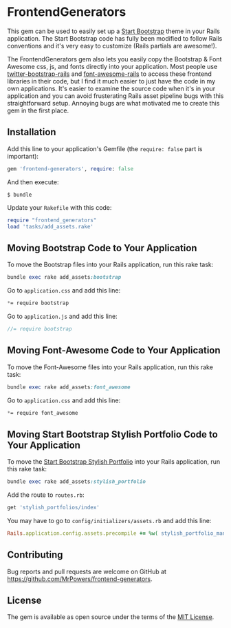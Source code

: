 # FrontendGenerators

This gem can be used to easily set up a [Start Bootstrap](http://startbootstrap.com/template-categories/all/) theme in your Rails application.  The Start Bootstrap code has fully been modified to follow Rails conventions and it's very easy to customize (Rails partials are awesome!).

The FrontendGenerators gem also lets you easily copy the Bootstrap & Font Awesome css, js, and fonts directly into your application.  Most people use [twitter-bootstrap-rails](https://github.com/seyhunak/twitter-bootstrap-rails) and [font-awesome-rails](https://github.com/bokmann/font-awesome-rails) to access these frontend libraries in their code, but I find it much easier to just have the code in my own applications.  It's easier to examine the source code when it's in your application and you can avoid frusterating Rails asset pipeline bugs with this straightforward setup.  Annoying bugs are what motivated me to create this gem in the first place.

## Installation

Add this line to your application's Gemfile (the `require: false` part is important):

```ruby
gem 'frontend-generators', require: false
```

And then execute:

    $ bundle

Update your `Rakefile` with this code:

```ruby
require "frontend_generators"
load 'tasks/add_assets.rake'
```

## Moving Bootstrap Code to Your Application

To move the Bootstrap files into your Rails application, run this rake task:

```ruby
bundle exec rake add_assets:bootstrap
```

Go to `application.css` and add this line:

```css
*= require bootstrap
```

Go to `application.js` and add this line:

```javascript
//= require bootstrap
```

## Moving Font-Awesome Code to Your Application

To move the Font-Awesome files into your Rails application, run this rake task:

```ruby
bundle exec rake add_assets:font_awesome
```

Go to `application.css` and add this line:

```css
*= require font_awesome
```

## Moving Start Bootstrap Stylish Portfolio Code to Your Application

To move the [Start Bootstrap Stylish Portfolio](http://ironsummitmedia.github.io/startbootstrap-stylish-portfolio/) into your Rails application, run this rake task:

```ruby
bundle exec rake add_assets:stylish_portfolio
```

Add the route to `routes.rb`:

```ruby
get 'stylish_portfolios/index'
```

You may have to go to `config/initializers/assets.rb` and add this line:

```ruby
Rails.application.config.assets.precompile += %w( stylish_portfolio_manifest.css stylish_portfolio_manifest.js )
```

## Contributing

Bug reports and pull requests are welcome on GitHub at https://github.com/MrPowers/frontend-generators.


## License

The gem is available as open source under the terms of the [MIT License](http://opensource.org/licenses/MIT).

